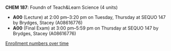 **CHEM 187**: Foundn of Teach&Learn Science (4 units)

- **A00** (Lecture) at 2:00 pm–3:20 pm on Tuesday, Thursday at SEQUO 147 by Brydges, Stacey (A08616776)
- **A00** (Final Exam) at 3:00 pm–5:59 pm on Thursday at SEQUO 147 by Brydges, Stacey (A08616776)

[Enrollment numbers over time](./CHEM187.tsv)
